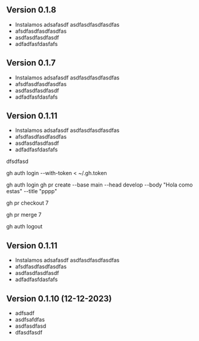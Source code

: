 Version 0.1.8
-------------
- Instalamos adsafasdf asdfasdfasdfasdfas
- afsdfasdfasdfasdfas
- asdfasdfasdfasdf
- adfadfasfdasfafs

Version 0.1.7
-------------
- Instalamos adsafasdf asdfasdfasdfasdfas
- afsdfasdfasdfasdfas
- asdfasdfasdfasdf
- adfadfasfdasfafs


## Version 0.1.11

- Instalamos adsafasdf asdfasdfasdfasdfas
- afsdfasdfasdfasdfas
- asdfasdfasdfasdf
- adfadfasfdasfafs

dfsdfasd


gh auth login --with-token < ~/.gh.token

gh auth login
gh pr create --base main --head develop --body "Hola como estas" --title "pppp"

gh pr checkout 7 

gh pr merge 7

gh auth logout
## Version 0.1.11

- Instalamos adsafasdf asdfasdfasdfasdfas
- afsdfasdfasdfasdfas
- asdfasdfasdfasdf
- adfadfasfdasfafs

Version 0.1.10 (12-12-2023)
---------------------------
- adfsadf
- asdfsafdfas
- asdfasdfasd
- dfasdfasdf

